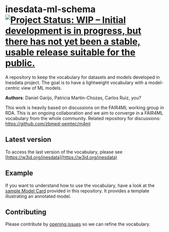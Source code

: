 # inesdata-ml-schema [![Project Status: WIP – Initial development is in progress, but there has not yet been a stable, usable release suitable for the public.](https://www.repostatus.org/badges/latest/wip.svg)](https://www.repostatus.org/#wip)

A repository to keep the vocabulary for datasets and models developed in Inesdata project. The goal is to have a lightweight vocabulary with a model-centric view of ML models.

**Authors**: Daniel Garijo, Patricia Martin-Chozas, Carlos Ruiz, you?

This work is heavily based on discussions on the FAIR4ML working group in RDA. This is an ongoing collaboration and we aim to converge in a FAIR4ML vocabulary from the whole community. Related repository for discussions: https://github.com/zbmed-semtec/m4ml

## Latest version
To access the last version of the vocabulary, please see [https://w3id.org/inesdata](https://w3id.org/inesdata)

## Example
If you want to understand how to use the vocabulary, have a look at the [sample Model Card](example_model_card.yaml) provided in this repository. It provides a template illustrating an annotated model.

## Contributing
Please contribute by [opening issues](https://github.com/oeg-upm/inesdata-ml-schema/issues) so we can refine the vocabulary.
